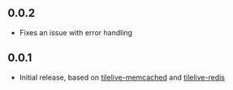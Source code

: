 ## 0.0.2

- Fixes an issue with error handling

## 0.0.1

- Initial release, based on [tilelive-memcached](https://github.com/mapbox/tilelive-memcached) and [tilelive-redis](https://github.com/mapbox/tilelive-redis)

